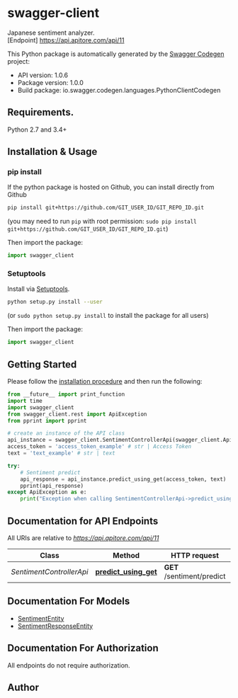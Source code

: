 # swagger-client
Japanese sentiment analyzer.<BR />[Endpoint] https://api.apitore.com/api/11

This Python package is automatically generated by the [Swagger Codegen](https://github.com/swagger-api/swagger-codegen) project:

- API version: 1.0.6
- Package version: 1.0.0
- Build package: io.swagger.codegen.languages.PythonClientCodegen

## Requirements.

Python 2.7 and 3.4+

## Installation & Usage
### pip install

If the python package is hosted on Github, you can install directly from Github

```sh
pip install git+https://github.com/GIT_USER_ID/GIT_REPO_ID.git
```
(you may need to run `pip` with root permission: `sudo pip install git+https://github.com/GIT_USER_ID/GIT_REPO_ID.git`)

Then import the package:
```python
import swagger_client 
```

### Setuptools

Install via [Setuptools](http://pypi.python.org/pypi/setuptools).

```sh
python setup.py install --user
```
(or `sudo python setup.py install` to install the package for all users)

Then import the package:
```python
import swagger_client
```

## Getting Started

Please follow the [installation procedure](#installation--usage) and then run the following:

```python
from __future__ import print_function
import time
import swagger_client
from swagger_client.rest import ApiException
from pprint import pprint

# create an instance of the API class
api_instance = swagger_client.SentimentControllerApi(swagger_client.ApiClient(configuration))
access_token = 'access_token_example' # str | Access Token
text = 'text_example' # str | text

try:
    # Sentiment predict
    api_response = api_instance.predict_using_get(access_token, text)
    pprint(api_response)
except ApiException as e:
    print("Exception when calling SentimentControllerApi->predict_using_get: %s\n" % e)

```

## Documentation for API Endpoints

All URIs are relative to *https://api.apitore.com/api/11*

Class | Method | HTTP request | Description
------------ | ------------- | ------------- | -------------
*SentimentControllerApi* | [**predict_using_get**](docs/SentimentControllerApi.md#predict_using_get) | **GET** /sentiment/predict | Sentiment predict


## Documentation For Models

 - [SentimentEntity](docs/SentimentEntity.md)
 - [SentimentResponseEntity](docs/SentimentResponseEntity.md)


## Documentation For Authorization

 All endpoints do not require authorization.


## Author



